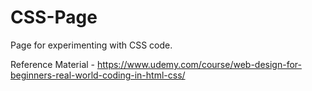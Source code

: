 # CSS-Page
Page for experimenting with CSS code.

Reference Material - https://www.udemy.com/course/web-design-for-beginners-real-world-coding-in-html-css/
